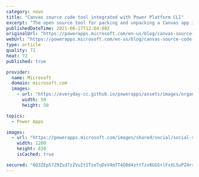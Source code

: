 ```yaml
---
category: news
title: "Canvas source code tool integrated with Power Platform CLI"
excerpt: "The open source tool for packing and unpacking a Canvas app is now available in preview through the Power Platform Command Line interface.  "
publishedDateTime: 2021-06-17T12:04:00Z
originalUrl: "https://powerapps.microsoft.com/en-us/blog/canvas-source-code-tool-integrated-with-power-platform-cli/"
webUrl: "https://powerapps.microsoft.com/en-us/blog/canvas-source-code-tool-integrated-with-power-platform-cli/"
type: article
quality: 72
heat: 72
published: true

provider:
  name: Microsoft
  domain: microsoft.com
  images:
    - url: "https://everyday-cc.github.io/powerapps/assets/images/organizations/microsoft.com-50x50.jpg"
      width: 50
      height: 50

topics:
  - Power Apps

images:
  - url: "https://powerapps.microsoft.com/images/shared/social/social-share-post-ignite.png"
    width: 1200
    height: 630
    isCached: true

secured: "6Q3ZEp57Z9Zsd7zZVuItITzoTuDxV4m7T4G0d4zttTzv8GGS+lFxXL5uPZ4rrHdL/VsPlMo/YH4WX+6oIvYEx9fZoFHX2OYwvg2QOxucVpxUA0G9fBEvAnOb3yb+vaceOXfSte/aMkim9zdiobfUycbpC+iH947jZ4tFKC/aWn0DntjXSYz0Q3pnLXU9c9SJzrVSxqmahUuVzof7swC2TneFJoMZ2vFPpOFn4IJmeHrErTI8yE7kont6KF9KjkBt+Ciom6ilGNDLgaPz8flA3dFEW6PfI5SFDLAGgwXlA0mHdHWnFnzo5S0+0uEyx2s2K2RmsR3XVr7pLBcauAKlLJ0b4Y3CbG+weJ0cwTErsC0=;iF9Q8wTq+eo0xD9xGyyeYw=="
---
```


